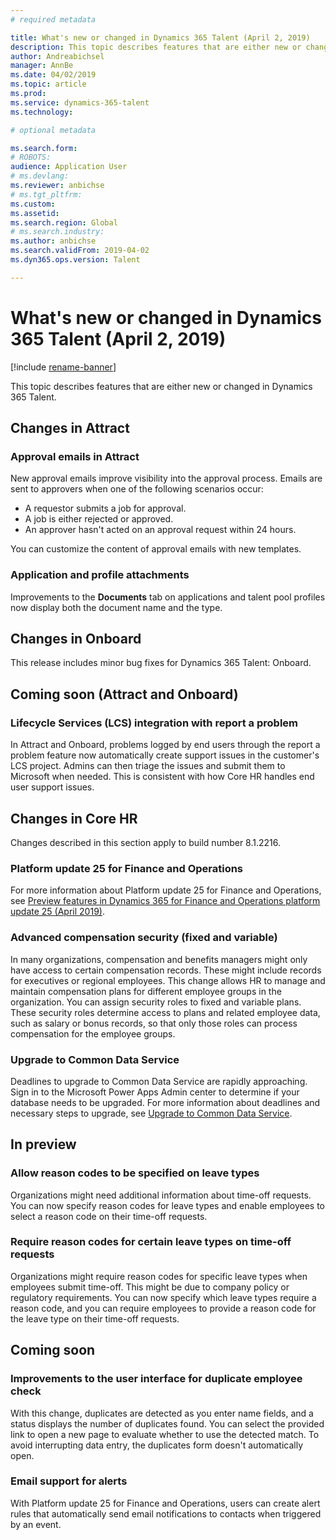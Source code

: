 ```yaml
---
# required metadata

title: What's new or changed in Dynamics 365 Talent (April 2, 2019)
description: This topic describes features that are either new or changed in Microsoft Dynamics 365 Talent.
author: Andreabichsel
manager: AnnBe
ms.date: 04/02/2019
ms.topic: article
ms.prod: 
ms.service: dynamics-365-talent
ms.technology: 

# optional metadata

ms.search.form: 
# ROBOTS: 
audience: Application User
# ms.devlang: 
ms.reviewer: anbichse
# ms.tgt_pltfrm: 
ms.custom: 
ms.assetid: 
ms.search.region: Global
# ms.search.industry: 
ms.author: anbichse
ms.search.validFrom: 2019-04-02
ms.dyn365.ops.version: Talent

---
```

# What's new or changed in Dynamics 365 Talent (April 2, 2019)

[!include [rename-banner](~/includes/cc-data-platform-banner.md)]

This topic describes features that are either new or changed in Dynamics 365 Talent.

## Changes in Attract

### Approval emails in Attract
New approval emails improve visibility into the approval process. Emails are sent to approvers when one of the following scenarios occur:

- A requestor submits a job for approval.
- A job is either rejected or approved.
- An approver hasn't acted on an approval request within 24 hours.

You can customize the content of approval emails with new templates.

### Application and profile attachments
Improvements to the **Documents** tab on applications and talent pool profiles now display both the document name and the type.

## Changes in Onboard
This release includes minor bug fixes for Dynamics 365 Talent: Onboard.

## Coming soon (Attract and Onboard)

### Lifecycle Services (LCS) integration with report a problem
In Attract and Onboard, problems logged by end users through the report a problem feature now automatically create support issues in the customer's LCS project. Admins can then triage the issues and submit them to Microsoft when needed. This is consistent with how Core HR handles end user support issues.

## Changes in Core HR
Changes described in this section apply to build number 8.1.2216.

### Platform update 25 for Finance and Operations
For more information about Platform update 25 for Finance and Operations, see [Preview features in Dynamics 365 for Finance and Operations platform update 25 (April 2019)](https://docs.microsoft.com/dynamics365/unified-operations/fin-and-ops/get-started/whats-new-platform-25).

###  Advanced compensation security (fixed and variable)
In many organizations, compensation and benefits managers might only have access to certain compensation records. These might include records for executives or regional employees. This change allows HR to manage and maintain compensation plans for different employee groups in the organization. You can assign security roles to fixed and variable plans. These security roles determine access to plans and related employee data, such as salary or bonus records, so that only those roles can process compensation for the employee groups.

### Upgrade to Common Data Service
Deadlines to upgrade to Common Data Service are rapidly approaching. Sign in to the Microsoft Power Apps Admin center to determine if your database needs to be upgraded. For more information about deadlines and necessary steps to upgrade, see [Upgrade to Common Data Service](https://docs.microsoft.com/common-data-service/upgradecds/introduction-upgrade-cds).

## In preview

### Allow reason codes to be specified on leave types
Organizations might need additional information about time-off requests. You can now specify reason codes for leave types and enable employees to select a reason code on their time-off requests.

### Require reason codes for certain leave types on time-off requests
Organizations might require reason codes for specific leave types when employees submit time-off. This might be due to company policy or regulatory requirements. You can now specify which leave types require a reason code, and you can require employees to provide a reason code for the leave type on their time-off requests.

## Coming soon

### Improvements to the user interface for duplicate employee check
With this change, duplicates are detected as you enter name fields, and a status displays the number of duplicates found. You can select the provided link to open a new page to evaluate whether to use the detected match. To avoid interrupting data entry, the duplicates form doesn't automatically open.

###  Email support for alerts
With Platform update 25 for Finance and Operations, users can create alert rules that automatically send email notifications to contacts when triggered by an event. 
